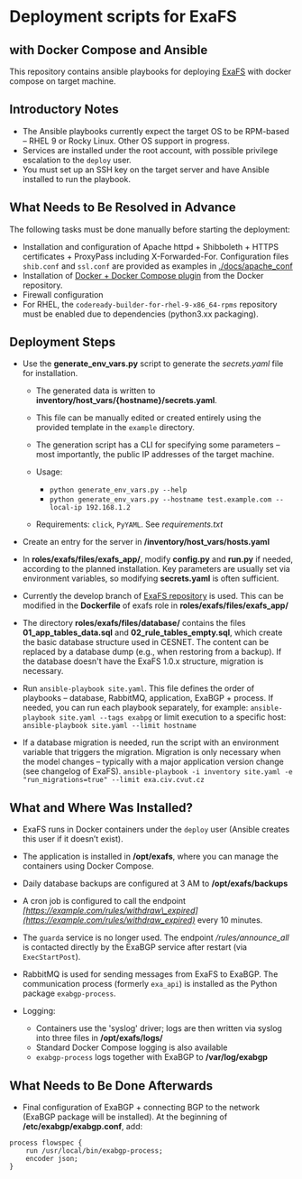 # Deployment scripts for ExaFS
## with Docker Compose and Ansible

This repository contains ansible playbooks for deploying [ExaFS](https://github.com/CESNET/) with docker compose on target machine.

## Introductory Notes

* The Ansible playbooks currently expect the target OS to be RPM-based – RHEL 9 or Rocky Linux. Other OS support in progress. 
* Services are installed under the root account, with possible privilege escalation to the `deploy` user.
* You must set up an SSH key on the target server and have Ansible installed to run the playbook.


## What Needs to Be Resolved in Advance

The following tasks must be done manually before starting the deployment:

* Installation and configuration of Apache httpd + Shibboleth + HTTPS certificates + ProxyPass including X-Forwarded-For. Configuration files `shib.conf` and `ssl.conf` are provided as examples in [./docs/apache\_conf](./docs/apache_conf)
* Installation of [Docker + Docker Compose plugin](https://docs.docker.com/engine/install/rhel/) from the Docker repository.
* Firewall configuration
* For RHEL, the `codeready-builder-for-rhel-9-x86_64-rpms` repository must be enabled due to dependencies (python3.xx packaging).

## Deployment Steps

* Use the **generate\_env\_vars.py** script to generate the *secrets.yaml* file for installation.

  * The generated data is written to **inventory/host\_vars/{hostname}/secrets.yaml**.
  * This file can be manually edited or created entirely using the provided template in the `example` directory.
  * The generation script has a CLI for specifying some parameters – most importantly, the public IP addresses of the target machine.
  * Usage:

    * `python generate_env_vars.py --help`
    * `python generate_env_vars.py --hostname test.example.com --local-ip 192.168.1.2`
  * Requirements: `click`, `PyYAML`. See *requirements.txt*
* Create an entry for the server in **/inventory/host\_vars/hosts.yaml**
* In **roles/exafs/files/exafs\_app/**, modify **config.py** and **run.py** if needed, according to the planned installation. Key parameters are usually set via environment variables, so modifying **secrets.yaml** is often sufficient.
* Currently the develop branch of [ExaFS repository](https://github.com/CESNET/exafs/tree/develop) is used. This can be modified in the **Dockerfile** of exafs role in **roles/exafs/files/exafs\_app/**
* The directory **roles/exafs/files/database/** contains the files **01\_app\_tables\_data.sql** and **02\_rule\_tables\_empty.sql**, which create the basic database structure used in CESNET. The content can be replaced by a database dump (e.g., when restoring from a backup). If the database doesn't have the ExaFS 1.0.x structure, migration is necessary.
* Run `ansible-playbook site.yaml`. This file defines the order of playbooks – database, RabbitMQ, application, ExaBGP + process. If needed, you can run each playbook separately, for example:
  `ansible-playbook site.yaml --tags exabpg`
  or limit execution to a specific host:
  `ansible-playbook site.yaml --limit hostname`
* If a database migration is needed, run the script with an environment variable that triggers the migration. Migration is only necessary when the model changes – typically with a major application version change (see changelog of ExaFS).
  `ansible-playbook -i inventory site.yaml -e "run_migrations=true" --limit exa.civ.cvut.cz`

## What and Where Was Installed?

* ExaFS runs in Docker containers under the `deploy` user (Ansible creates this user if it doesn’t exist).
* The application is installed in **/opt/exafs**, where you can manage the containers using Docker Compose.
* Daily database backups are configured at 3 AM to **/opt/exafs/backups**
* A cron job is configured to call the endpoint *[https://example.com/rules/withdraw\_expired](https://example.com/rules/withdraw_expired)* every 10 minutes.
* The `guarda` service is no longer used. The endpoint */rules/announce\_all* is contacted directly by the ExaBGP service after restart (via `ExecStartPost`).
* RabbitMQ is used for sending messages from ExaFS to ExaBGP. The communication process (formerly `exa_api`) is installed as the Python package `exabgp-process`.
* Logging:

  * Containers use the 'syslog' driver; logs are then written via syslog into three files in **/opt/exafs/logs/**
  * Standard Docker Compose logging is also available
  * `exabgp-process` logs together with ExaBGP to **/var/log/exabgp**

## What Needs to Be Done Afterwards

* Final configuration of ExaBGP + connecting BGP to the network (ExaBGP package will be installed). At the beginning of **/etc/exabgp/exabgp.conf**, add:

```
process flowspec {
    run /usr/local/bin/exabgp-process;
    encoder json;
}
```

